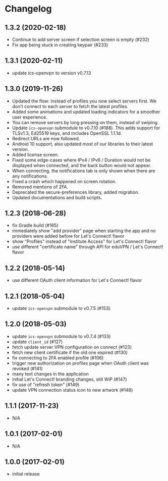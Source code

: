 # Changelog

## 1.3.2 (2020-02-18)
- Continue to add server screen if selection screen is empty (#232)
- Fix app being stuck in creating keypair (#233)

## 1.3.1 (2020-02-11)
- update ics-openvpn to version v0.7.13

## 1.3.0 (2019-11-26)
- Updated the flow: instead of profiles you now select servers first. We don't connect to each server to fetch the latest profiles.
- Added some animations and updated loading indicators for a smoother user experience.
- You can remove servers by long pressing on them, instead of swiping.
- Update `ics-openvpn` submodule to v0.7.10 (#188). This adds support for TLSv1.3, Ed25519  keys, and includes OpenSSL 1.1.1d.
- Redirect URLs are now followed.
- Android 10 support, also updated most of our libraries to their latest version.
- Added license screen.
- Fixed some edge-cases where IPv4 / IPv6 / Duration would not be displayed when connected, and the back button would not appear.
- When connecting, the notifications tab is only shown when there are any notifications.
- Fixed a crash which happened on screen rotation.
- Removed mentions of 2FA.
- Deprecated the secure-preferences library, added migration.
- Updated documentations and build scripts.

## 1.2.3 (2018-06-28)
- fix Gradle build (#165)
- immediately show "add provider" page when starting the app and no
  providers were added before for Let's Connect! flavor
- show "Profiles" instead of "Institute Access" for Let's Connect! flavor
- use different "certificate name" through API for eduVPN / Let's Connect! 
  flavor

## 1.2.2 (2018-05-14)
- use different OAuth client information for Let's Connect! flavor

## 1.2.1 (2018-05-04)
- update `ics-openvpn` submodule to v0.7.5 (#153)

## 1.2.0 (2018-05-03)
- update `ics-openvpn` submodule to v0.7.4 (#133)
- update `client_id` (#127)
- fetch update server VPN configuration on connect (#123)
- fetch new client certificate if the old one expired (#130)
- fix connecting to 2FA enabled profile (#106)
- trigger new authorization on profiles page when OAuth client was revoked 
  (#141)
- many text changes in the application
- initial Let's Connect! branding changes, still WiP (#147)
- fix use of "refresh token" (#149)
- update VPN connection status icon to new artwork (#148)

## 1.1.1 (2017-11-23)
- N/A

## 1.0.1 (2017-02-01)
- N/A

## 1.0.0 (2017-02-01)
- initial release
